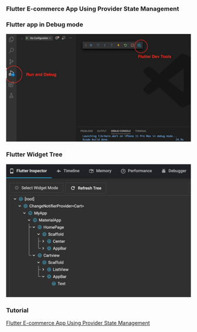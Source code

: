 ### Flutter E-commerce App Using Provider State Management

### Flutter app in Debug mode

![Preview Run Flutter app in Debug mode](/screenshots/flutter-debug-dev-tools.jpg)

### Flutter Widget Tree

![Preview Flutter Widget Tree in Dev Tools](/screenshots/flutter-widget-tree-devtools.jpg)

### Tutorial

[Flutter E-commerce App Using Provider State Management](https://www.fullstackblog.in/flutter-e-commerce-app-using-provider-state-management/)

